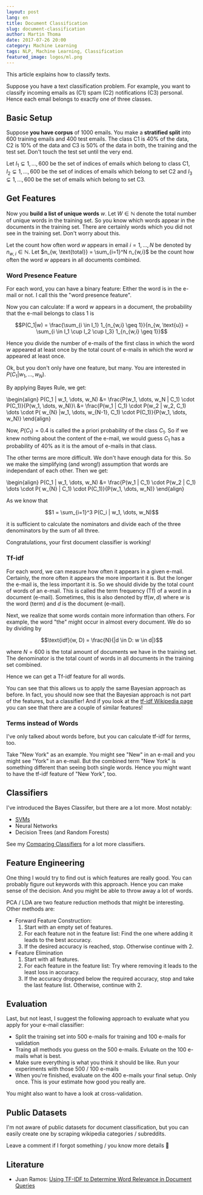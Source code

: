 ```yaml
---
layout: post
lang: en
title: Document Classification
slug: document-classification
author: Martin Thoma
date: 2017-07-26 20:00
category: Machine Learning
tags: NLP, Machine Learning, Classification
featured_image: logos/ml.png
---
```

This article explains how to classify texts.

Suppose you have a text classification problem. For example, you want to
classify incoming emails as (C1) spam (C2) notifications (C3) personal. Hence each email belongs to exactly one of three classes.


## Basic Setup

Suppose **you have corpus** of 1000 emails. You make a **stratified split**
into 600 training emails and 400 test emails. The class C1 is 40% of the data,
C2 is 10% of the data and C3 is 50% of the data in both, the training and the
test set. Don't touch the test set until the very end.

Let $I_1 \subsetneq 1, \dots, 600$ be the set of indices of emails which belong
to class C1, $I_2 \subsetneq 1, \dots, 600$ be the set of indices of emails
which belong to set C2 and $I_3 \subsetneq 1, \dots, 600$ be the set of emails
which belong to set C3.

## Get Features

Now you **build a list of unique words** $w$. Let $W \in \mathbb{N}$ denote the total number of unique words in the training set. So you know which words appear in the documents in the training set. There are certainly words which you did not see in the training set. Don't worry about this.

Let the count how often word $w$ appears in email $i = 1, \dots, N$ be denoted by $n_{w,i} \in \mathbb{N}$. Let $n_{w, \text{total}} = \sum_{i=1}^N n_{w,i}$ be the count how often the word $w$ appears in all documents combined.

### Word Presence Feature
For each word, you can have a binary feature: Either the word is in the e-mail or not. I call this the "word presence feature".

Now you can calculate: If a word $w$ appears in a document, the probability that the e-mail belongs to class 1 is

$$P(C_1|w) = \frac{\sum_{i \in I_1} 1_{n_{w,i} \geq 1}}{n_{w, \text{u}} = \sum_{i \in I_1 \cup I_2 \cup I_3} 1_{n_{w,i} \geq 1}}$$

Hence you divide the number of e-mails of the first class in which the word $w$ appeared at least once by the total count of e-mails in which the word $w$ appeared at least once.

Ok, but you don't only have one feature, but many. You are interested in
$P(C_1 | w_1, \dots, w_N)$.

By applying Bayes Rule, we get:

\begin{align}
  P(C_1 | w_1, \dots, w_N) &= \frac{P(w_1, \dots, w_N | C_1) \cdot P(C_1)}{P(w_1, \dots, w_N)}\\
  &= \frac{P(w_1 | C_1) \cdot P(w_2 | w_2, C_1) \dots \cdot P( w_{N} |w_1, \dots, w_{N-1}, C_1) \cdot P(C_1)}{P(w_1, \dots, w_N)}
\end{align}

Now, $P(C_1) = 0.4$ is called the a priori probability of the class $C_1$. So
if we knew nothing about the content of the e-mail, we would guess $C_1$ has
a probability of 40% as it is the amout of e-mails in that class.

The other terms are more difficult. We don't have enough data for this. So we
make the simplifying (and wrong!) assumption that words are independant of each
other. Then we get:

\begin{align}
  P(C_1 | w_1, \dots, w_N) &= \frac{P(w_1 | C_1) \cdot P(w_2 | C_1) \dots \cdot P( w_{N} | C_1) \cdot P(C_1)}{P(w_1, \dots, w_N)}
\end{align}

As we know that

$$1 = \sum_{i=1}^3 P(C_i | w_1, \dots, w_N)$$

it is sufficient to calculate the nominators and divide each of the three
denominators by the sum of all three.

Congratulations, your first document classifier is working!

### Tf-idf

For each word, we can measure how often it appears in a given e-mail. Certainly,
the more often it appears the more important it is. But the longer the e-mail is,
the less important it is. So we should divide by the total count of words of
an e-mail. This is called the term frequency (Tf) of a word in a document (e-mail).
Sometimes, this is also denoted by $\text{tf}(w, d)$ where $w$ is the word (term)
and $d$ is the document (e-mail).

Next, we realize that some words contain more information than others. For
example, the word "the" might occur in almost every document. We do so by dividing by

$$\text{idf}(w, D) = \frac{N}{|d \in D: w \in d|}$$

where $N = 600$ is the total amount of documents we have in the training set.
The denominator is the total count of words in all documents in the training
set combined.

Hence we can get a Tf-idf feature for all words.

You can see that this allows us to apply the same Bayesian approach as before.
In fact, you should now see that the Bayesian approach is not part of the
features, but a classifier! And if you look at the [tf-idf Wikipedia page](https://en.wikipedia.org/wiki/Tf%E2%80%93idf#Definition) you can see that there are a couple of similar features!


### Terms instead of Words

I've only talked about words before, but you can calculate tf-idf for *terms*,
too.

Take "New York" as an example. You might see "New" in an e-mail and you might
see "York" in an e-mail. But the combined term "New York" is something
different than seeing both single words. Hence you might want to have the
tf-idf feature of "New York", too.


## Classifiers

I've introduced the Bayes Classifer, but there are a lot more. Most notably:

* [SVMs](https://martin-thoma.com/svm-with-sklearn/)
* Neural Networks
* Decision Trees (and Random Forests)

See my [Comparing Classifiers](https://martin-thoma.com/comparing-classifiers/)
for a lot more classifiers.


## Feature Engineering

One thing I would try to find out is which features are really good. You can
probably figure out keywords with this approach. Hence you can make sense of
the decision. And you might be able to throw away a lot of words.

PCA / LDA are two feature reduction methods that might be interesting. Other methods are:

* Forward Feature Construction:
    1. Start with an empty set of features.
    2. For each feature not in the feature list: Find the one where adding it leads to the best accuracy.
    3. If the desired accuracy is reached, stop. Otherwise continue with 2.
* Feature Elimination
    1. Start with all features.
    2. For each feature in the feature list: Try where removing it leads to the least loss in accuracy.
    3. If the accuracy dropped below the required accuracy, stop and take the last feature list. Otherwise, continue with 2.


## Evaluation

Last, but not least, I suggest the following approach to evaluate what you apply for your e-mail classifier:

* Split the training set into 500 e-mails for training and 100 e-mails for validation
* Traing all methods you guess on the 500 e-mails. Evluate on the 100 e-mails what is best.
* Make sure everything is what you think it should be like. Run your experiments with those 500 / 100 e-mails
* When you're finished, evaluate on the 400 e-mails your final setup. Only once. This is your estimate how good you really are.

You might also want to have a look at cross-validation.


## Public Datasets

I'm not aware of public datasets for document classification, but you can easily
create one by scraping wikipedia categories / subreddits.

Leave a comment if I forgot something / you know more details 🙂


## Literature

* Juan Ramos: [Using TF-IDF to Determine Word Relevance in Document Queries](http://citeseerx.ist.psu.edu/viewdoc/download?doi=10.1.1.121.1424&rep=rep1&type=pdf)
